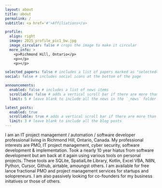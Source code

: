 ```yaml
---
layout: about
title: about
permalink: /
subtitle: <a href='#'>Affiliations</a>

profile:
  align: right
  image: 2025_profile_pic1_bw.jpg
  image_circular: false # crops the image to make it circular
  more_info: >
    <p>Richmond Hill, Ontario</p>
    <p></p>
    <p></p>

selected_papers: false # includes a list of papers marked as "selected={true}"
social: false # includes social icons at the bottom of the page

announcements:
  enabled: false # includes a list of news items
  scrollable: false # adds a vertical scroll bar if there are more than 3 news items
  limit: 5 # leave blank to include all the news in the `_news` folder

latest_posts:
  enabled: true
  scrollable: true # adds a vertical scroll bar if there are more than 3 new posts items
  limit: 3 # leave blank to include all the blog posts
---
```


I am an IT project management / automation / software developer professional living in Richmond Hill, Ontario, Canada. My professional interests are PMO, IT project management, cyber security, software development & implementation. Took a nearly 10 year hiatus from software development but am back at it again using various tools on personal projects. These tools are SQLite, SpatialLite Library, Kotlin, Excel VBA, N8N, Python, Cursor, Github, airtable, amoungst others. I am available for free lance fractional PMO and project management services for startups and solopreneurs. I am also passively looking for co-founders for my business initatives or those of others.


